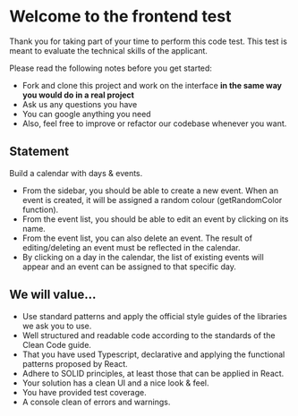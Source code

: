 # Welcome to the frontend test
Thank you for taking part of your time to perform this code test. This test is meant to evaluate the technical skills of the applicant. 

Please read the following notes before you get started:
- Fork and clone this project and work on the interface **in the same way you would do in a real project**
- Ask us any questions you have
- You can google anything you need
- Also, feel free to improve or refactor our codebase whenever you want.

## Statement

Build a calendar with days & events.

- From the sidebar, you should be able to create a new event. When an event is created, it will be assigned a random colour (getRandomColor function).
- From the event list, you should be able to edit an event by clicking on its name.
- From the event list, you can also delete an event. The result of editing/deleting an event must be reflected in the calendar.
- By clicking on a day in the calendar, the list of existing events will appear and an event can be assigned to that specific day.

## We will value...

- Use standard patterns and apply the official style guides of the libraries we ask you to use.
- Well structured and readable code according to the standards of the Clean Code guide.
- That you have used Typescript, declarative and applying the functional patterns proposed by React.
- Adhere to SOLID principles, at least those that can be applied in React.
- Your solution has a clean UI and a nice look & feel.
- You have provided test coverage.
- A console clean of errors and warnings. 
